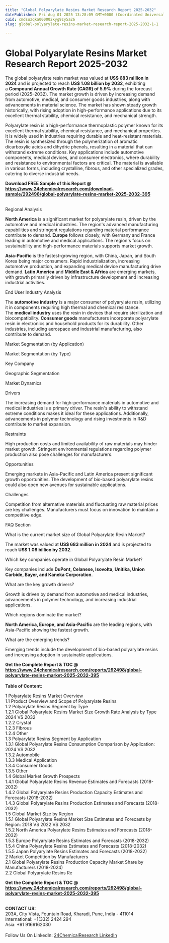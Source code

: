 ```yaml
---
title: "Global Polyarylate Resins Market Research Report 2025-2032"
datePublished: Fri Aug 01 2025 13:28:09 GMT+0000 (Coordinated Universal Time)
cuid: cmdsuzqka000002kyg9zy5a26
slug: global-polyarylate-resins-market-research-report-2025-2032-1-1

---
```


# Global Polyarylate Resins Market Research Report 2025-2032

<p>The global polyarylate resin market was valued at <strong>US$ 683 million in 2024</strong> and is projected to reach <strong>US$ 1.08 billion by 2032</strong>, exhibiting a <strong>Compound Annual Growth Rate (CAGR) of 5.9%</strong> during the forecast period (2025–2032). The market growth is driven by increasing demand from automotive, medical, and consumer goods industries, along with advancements in material science. The market has shown steady growth historically, with rising adoption in high-performance applications due to its excellent thermal stability, chemical resistance, and mechanical strength.</p><p>
</p><p>Polyarylate resin is a high-performance thermoplastic polymer known for its excellent thermal stability, chemical resistance, and mechanical properties. It is widely used in industries requiring durable and heat-resistant materials. The resin is synthesized through the polymerization of aromatic dicarboxylic acids and dihydric phenols, resulting in a material that can withstand extreme conditions. Key applications include automotive components, medical devices, and consumer electronics, where durability and resistance to environmental factors are critical. The material is available in various forms, including crystalline, fibrous, and other specialized grades, catering to diverse industrial needs.</p><div><b>Download FREE Sample of this Report @ 
            <a href="https://www.24chemicalresearch.com/download-sample/292498/global-polyarylate-resins-market-2025-2032-395">
            https://www.24chemicalresearch.com/download-sample/292498/global-polyarylate-resins-market-2025-2032-395</a></b></div><br><p>
Regional Analysis</p><p>
</p><p><strong>North America</strong> is a significant market for polyarylate resin, driven by the automotive and medical industries. The region's advanced manufacturing capabilities and stringent regulations regarding material performance contribute to demand. <strong>Europe</strong> follows closely, with Germany and France leading in automotive and medical applications. The region's focus on sustainability and high-performance materials supports market growth.</p><p>
</p><p><strong>Asia-Pacific</strong> is the fastest-growing region, with China, Japan, and South Korea being major consumers. Rapid industrialization, increasing automotive production, and expanding medical device manufacturing drive demand. <strong>Latin America</strong> and <strong>Middle East &amp; Africa</strong> are emerging markets, with growth primarily driven by infrastructure development and increasing industrial activities.</p><p>
End User Industry Analysis</p><p>
</p><p>The <strong>automotive industry</strong> is a major consumer of polyarylate resin, utilizing it in components requiring high thermal and chemical resistance. The <strong>medical industry</strong> uses the resin in devices that require sterilization and biocompatibility. <strong>Consumer goods</strong> manufacturers incorporate polyarylate resin in electronics and household products for its durability. Other industries, including aerospace and industrial manufacturing, also contribute to demand.</p><p>
Market Segmentation (by Application)</p><p>
</p><p>
Market Segmentation (by Type)</p><p>
</p><p>
Key Company</p><p>
</p><p>
Geographic Segmentation</p><p>
</p><p>
Market Dynamics</p><p>
Drivers</p><p>
</p><p>The increasing demand for high-performance materials in automotive and medical industries is a primary driver. The resin's ability to withstand extreme conditions makes it ideal for these applications. Additionally, advancements in polymer technology and rising investments in R&amp;D contribute to market expansion.</p><p>
Restraints</p><p>
</p><p>High production costs and limited availability of raw materials may hinder market growth. Stringent environmental regulations regarding polymer production also pose challenges for manufacturers.</p><p>
Opportunities</p><p>
</p><p>Emerging markets in Asia-Pacific and Latin America present significant growth opportunities. The development of bio-based polyarylate resins could also open new avenues for sustainable applications.</p><p>
Challenges</p><p>
</p><p>Competition from alternative materials and fluctuating raw material prices are key challenges. Manufacturers must focus on innovation to maintain a competitive edge.</p><p>
FAQ Section</p><p>
What is the current market size of Global Polyarylate Resin Market?</p><p>
</p><p>The market was valued at <strong>US$ 683 million in 2024</strong> and is projected to reach <strong>US$ 1.08 billion by 2032</strong>.</p><p>
Which key companies operate in Global Polyarylate Resin Market?</p><p>
</p><p>Key companies include <strong>DuPont, Celanese, Isovolta, Unitika, Union Carbide, Bayer, and Kaneka Corporation</strong>.</p><p>
What are the key growth drivers?</p><p>
</p><p>Growth is driven by demand from automotive and medical industries, advancements in polymer technology, and increasing industrial applications.</p><p>
Which regions dominate the market?</p><p>
</p><p><strong>North America, Europe, and Asia-Pacific</strong> are the leading regions, with Asia-Pacific showing the fastest growth.</p><p>
What are the emerging trends?</p><p>
</p><p>Emerging trends include the development of bio-based polyarylate resins and increasing adoption in sustainable applications.</p>

<div><b>Get the Complete Report & TOC @ 
            <a href="https://www.24chemicalresearch.com/reports/292498/global-polyarylate-resins-market-2025-2032-395">
            https://www.24chemicalresearch.com/reports/292498/global-polyarylate-resins-market-2025-2032-395</a></b></div><br>
            <b>Table of Content:</b><p>1 Polyarylate Resins Market Overview<br />
    1.1 Product Overview and Scope of Polyarylate Resins<br />
    1.2 Polyarylate Resins Segment by Type<br />
        1.2.1 Global Polyarylate Resins Market Size Growth Rate Analysis by Type 2024 VS 2032<br />
        1.2.2 Crystal<br />
        1.2.3 Fibrous<br />
        1.2.4 Other<br />
    1.3 Polyarylate Resins Segment by Application<br />
        1.3.1 Global Polyarylate Resins Consumption Comparison by Application: 2024 VS 2032<br />
        1.3.2 Automobile<br />
        1.3.3 Medical Application<br />
        1.3.4 Consumer Goods<br />
        1.3.5 Other<br />
    1.4 Global Market Growth Prospects<br />
        1.4.1 Global Polyarylate Resins Revenue Estimates and Forecasts (2018-2032)<br />
        1.4.2 Global Polyarylate Resins Production Capacity Estimates and Forecasts (2018-2032)<br />
        1.4.3 Global Polyarylate Resins Production Estimates and Forecasts (2018-2032)<br />
    1.5 Global Market Size by Region<br />
        1.5.1 Global Polyarylate Resins Market Size Estimates and Forecasts by Region: 2018 VS 2022 VS 2032<br />
        1.5.2 North America Polyarylate Resins Estimates and Forecasts (2018-2032)<br />
        1.5.3 Europe Polyarylate Resins Estimates and Forecasts (2018-2032)<br />
        1.5.4 China Polyarylate Resins Estimates and Forecasts (2018-2032)<br />
        1.5.5 Japan Polyarylate Resins Estimates and Forecasts (2018-2032)<br />
2 Market Competition by Manufacturers<br />
    2.1 Global Polyarylate Resins Production Capacity Market Share by Manufacturers (2018-2024)<br />
    2.2 Global Polyarylate Resins Re</p>

<div><b>Get the Complete Report & TOC @ 
            <a href="https://www.24chemicalresearch.com/reports/292498/global-polyarylate-resins-market-2025-2032-395">
            https://www.24chemicalresearch.com/reports/292498/global-polyarylate-resins-market-2025-2032-395</a></b></div><br>

<b>CONTACT US:</b><br>
            203A, City Vista, Fountain Road, Kharadi, Pune, India - 411014<br>
            International: +1(332) 2424 294<br>
            Asia: +91 9169162030 <br><br>
            Follow Us On LinkedIn: <a href="https://www.linkedin.com/company/24chemicalresearch/">24ChemicalResearch LinkedIn</a>